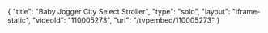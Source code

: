 {
    "title": "Baby Jogger City Select Stroller",
    "type": "solo",
    "layout": "iframe-static",
    "videoId": "110005273",
    "url": "\/tvpembed\/110005273"
}